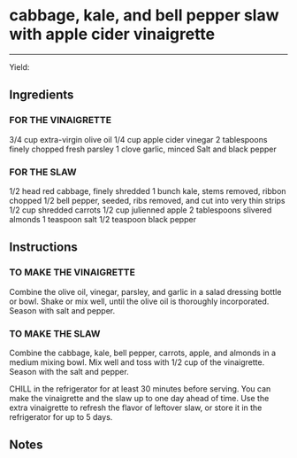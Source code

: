 # cabbage, kale, and bell pepper slaw with apple cider vinaigrette
---
Yield: 

## Ingredients
### FOR THE VINAIGRETTE
3/4 cup extra-virgin olive oil
1/4 cup apple cider vinegar
2 tablespoons finely chopped fresh parsley
1 clove garlic, minced
Salt and black pepper


### FOR THE SLAW
1/2 head red cabbage, finely shredded
1 bunch kale, stems removed, ribbon chopped
1/2 bell pepper, seeded, ribs removed, and
cut into very thin strips
1/2 cup shredded carrots
1/2 cup julienned apple
2 tablespoons slivered almonds
1 teaspoon salt
1/2 teaspoon black pepper

## Instructions

### TO MAKE THE VINAIGRETTE
Combine the
olive oil, vinegar, parsley, and garlic in a salad
dressing bottle or bowl. Shake or mix well, until
the olive oil is thoroughly incorporated. Season
with salt and pepper.

### TO MAKE THE SLAW
Combine the cabbage,
kale, bell pepper, carrots, apple, and almonds in
a medium mixing bowl. Mix well and toss with
1/2 cup of the vinaigrette. Season with the salt
and pepper.

CHILL in the refrigerator for at least 30 minutes
before serving. You can make the vinaigrette
and the slaw up to one day ahead of time. Use
the extra vinaigrette to refresh the flavor of
leftover slaw, or store it in the refrigerator for up
to 5 days.

## Notes


